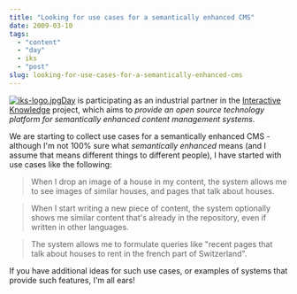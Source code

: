 ```yaml
---
title: "Looking for use cases for a semantically enhanced CMS"
date: 2009-03-10
tags: 
  - "content"
  - "day"
  - iks
  - "post"
slug: looking-for-use-cases-for-a-semantically-enhanced-cms
---
```


[![iks-logo.jpg](/assets/images/iks-logo.jpg)](http://www.iks-project.eu/)[Day](http://www.day.com) is participating as an industrial partner in the [Interactive Knowledge](http://www.iks-project.eu/) project, which aims to _provide an open source technology platform for semantically enhanced content management systems_.

We are starting to collect use cases for a semantically enhanced CMS - although I'm not 100% sure what _semantically enhanced_ means (and I assume that means different things to different people), I have started with use cases like the following:

> When I drop an image of a house in my content, the system allows me to see images of similar houses, and pages that talk about houses.

> When I start writing a new piece of content, the system optionally shows me similar content that's already in the repository, even if written in other languages.

> The system allows me to formulate queries like "recent pages that talk about houses to rent in the french part of Switzerland".

If you have additional ideas for such use cases, or examples of systems that provide such features, I'm all ears!
